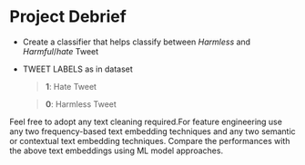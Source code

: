 # Project Debrief
* Create a classifier that helps classify between *Harmless* and *Harmful*/*hate* Tweet
* TWEET LABELS as in dataset
  > **1**: Hate Tweet

  > **0**: Harmless Tweet

Feel free to adopt any text cleaning required.For feature engineering use any two frequency-based text embedding techniques and any two semantic or contextual text embedding techniques. Compare the performances with the above text embeddings using ML model approaches.
